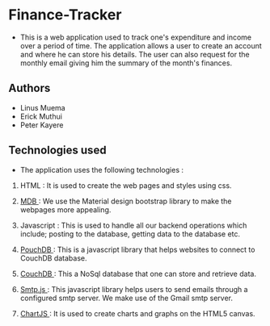 # Finance-Tracker
* This is a web application used to track one's expenditure and income over a period of time. The application allows a user to create an account and where he can store his details. The user can also request for the monthly email giving him the summary of the month's finances.

## Authors
* Linus Muema
* Erick Muthui
* Peter Kayere

## Technologies used
* The application uses the following technologies :

1. HTML : It is used to create the web pages and styles using css.

2. [MDB ](https://mdbootstrap.com/) : We use the Material design bootstrap library to make the webpages more appealing.

3. Javascript : This is used to handle all our backend operations which include; posting to the database, getting data to the database etc.

4.  [PouchDB ](https://pouchdb.com/) : This is a javascript library that helps websites to connect to CouchDB database.

5.  [CouchDB ](https://couchdb.apache.org/) : This a NoSql database that one can store and retrieve data.

6. [Smtp.js ](https://smtpjs.com/) : This javascript library helps users to send emails through a configured smtp server. We make use of the Gmail smtp server.

7. [ChartJS ](https://chartjs.org/) : It is used to create charts and graphs on the HTML5 canvas.


    

